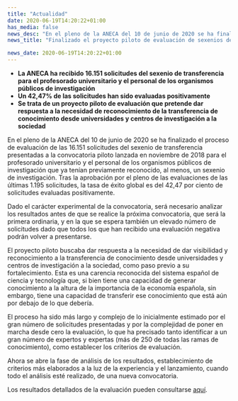 ```yaml
---
title: "Actualidad"
date: 2020-06-19T14:20:22+01:00
has_media: false
news_desc: "En el pleno de la ANECA del 10 de junio de 2020 se ha finalizado el proceso de evaluación de las 16.151 solicitudes del sexenio de transferencia presentadas a la convocatoria piloto lanzada en noviembre de 2018 para el profesorado universitario y el personal de los organismos públicos de investigación que ya tenían previamente reconocido, al menos, un sexenio de investigación."
news_title: "Finalizado el proyecto piloto de evaluación de sexenios de transferencia en la ANECA"

news_date: 2020-06-19T14:20:22+01:00
---
```

<ul>
<li><b>La ANECA ha recibido 16.151 solicitudes del sexenio de transferencia para el profesorado universitario y el personal de los organismos p&uacute;blicos de investigaci&oacute;n</b></li>
<li><b>Un 42,47% de las solicitudes han sido evaluadas positivamente</b></li>
<li><b>Se trata de un proyecto piloto de evaluaci&oacute;n que pretende dar respuesta a la necesidad de reconocimiento de la transferencia de conocimiento desde universidades y centros de investigaci&oacute;n a la sociedad</b></li>
</ul>
<p>En el pleno de la ANECA del 10 de junio de 2020 se ha finalizado el proceso de evaluaci&oacute;n de las 16.151 solicitudes del sexenio de transferencia presentadas a la convocatoria piloto lanzada en noviembre de 2018 para el profesorado universitario y el personal de los organismos p&uacute;blicos de investigaci&oacute;n que ya ten&iacute;an previamente reconocido, al menos, un sexenio de investigaci&oacute;n. Tras la aprobaci&oacute;n por el pleno de las evaluaciones de las &uacute;ltimas 1.195 solicitudes, la tasa de &eacute;xito global es del 42,47 por ciento de solicitudes evaluadas positivamente.</p>
<p>Dado el car&aacute;cter experimental de la convocatoria, ser&aacute; necesario analizar los resultados antes de que se realice la pr&oacute;xima convocatoria, que ser&aacute; la primera ordinaria, y en la que se espera tambi&eacute;n un elevado n&uacute;mero de solicitudes dado que todos los que han recibido una evaluaci&oacute;n negativa podr&aacute;n volver a presentarse.</p>
<p>El proyecto piloto buscaba dar respuesta a la necesidad de dar visibilidad y reconocimiento a la transferencia de conocimiento desde universidades y centros de investigaci&oacute;n a la sociedad, como paso previo a su fortalecimiento. Esta es una carencia reconocida del sistema espa&ntilde;ol de ciencia y tecnolog&iacute;a que, si bien tiene una capacidad de generar conocimiento a la altura de la importancia de la econom&iacute;a espa&ntilde;ola, sin embargo, tiene una capacidad de transferir ese conocimiento que est&aacute; a&uacute;n por debajo de lo que deber&iacute;a.</p>
<p>El proceso ha sido m&aacute;s largo y complejo de lo inicialmente estimado por el gran n&uacute;mero de solicitudes presentadas y por la complejidad de poner en marcha desde cero la evaluaci&oacute;n, lo que ha precisado tanto identificar a un gran n&uacute;mero de expertos y expertas (m&aacute;s de 250 de todas las ramas de conocimiento), como establecer los criterios de evaluaci&oacute;n.</p>
<p>Ahora se abre la fase de an&aacute;lisis de los resultados, establecimiento de criterios m&aacute;s elaborados a la luz de la experiencia y el lanzamiento, cuando todo el an&aacute;lisis est&eacute; realizado, de una nueva convocatoria.</p>
<p>Los resultados detallados de la evaluaci&oacute;n pueden consultarse<span>&nbsp;</span><a title="Ir a 'Los resultados detallados de la evaluaci&oacute;n ', en ventana nueva" href="http://www.aneca.es/Sala-de-prensa/Noticias/2020/Concluida-la-evaluacion-del-proyecto-piloto-de-sexenios-de-transferencia" target="_blank" rel="noopener">aqu&iacute;</a>.</p>